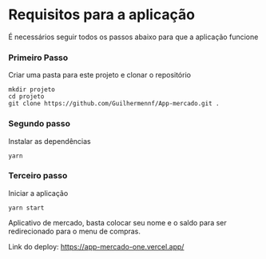 # Requisitos para a aplicação

É necessários seguir todos os passos abaixo para que a aplicação funcione

### Primeiro Passo

Criar uma pasta para este projeto e clonar o repositório

```
mkdir projeto
cd projeto
git clone https://github.com/Guilhermennf/App-mercado.git .
```

### Segundo passo

Instalar as dependências

```
yarn
```

### Terceiro passo

Iniciar a aplicação

```
yarn start
```

Aplicativo de mercado, basta colocar seu nome e o saldo para ser redirecionado para o menu de compras.

Link do deploy: https://app-mercado-one.vercel.app/
